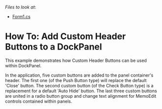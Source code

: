 <!-- default file list -->
*Files to look at*:

* [Form1.cs](./CS/CustomHeaderButtonsExample/Form1.cs)
<!-- default file list end -->
# How To: Add Custom Header Buttons to a DockPanel


<p>This example demonstrates how Custom Header Buttons can be used within DockPanel.</p><p>In the application, five custom buttons are added to the panel container's header. The first one (of the Push Button type) will replace the default 'Close' button. The second custom button (of the Check Button type) is a replacement for a default 'Auto Hide' button. The last three custom buttons are united in a radio button group and change text alignment for MemoEdit controls contained within panels.</p>

<br/>


